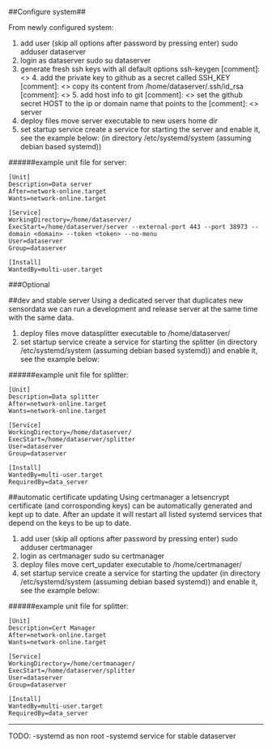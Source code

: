 ##Configure system##

From newly configured system:
1. add user (skip all options after password by pressing enter)
sudo adduser dataserver
2. login as dataserver
sudo su dataserver
3. generate fresh ssh keys with all default options
ssh-keygen
[comment]: <>  4. add the private key to github as a secret called SSH_KEY
[comment]: <>  copy its content from /home/dataserver/.ssh/id_rsa
[comment]: <>  5. add host info to git
[comment]: <>  set the github secret HOST to the ip or domain name that points to the [comment]: <>  server
4. deploy files
move server executable to new users home dir
5. set startup service
create a service for starting the server and enable it, see the example below:
(in directory /etc/systemd/system (assuming debian based systemd))

######example unit file for server:
```
[Unit]
Description=Data server
After=network-online.target
Wants=network-online.target

[Service]
WorkingDirectory=/home/dataserver/
ExecStart=/home/dataserver/server --external-port 443 --port 38973 --domain <domain> --token <token> --no-menu
User=dataserver
Group=dataserver

[Install]
WantedBy=multi-user.target
```
###Optional

##dev and stable server
Using a dedicated server that duplicates new sensordata we can run a development and release server at the same time with the same data. 

1. deploy files
move datasplitter executable to /home/dataserver/
2. set startup service
create a service for starting the splitter (in directory /etc/systemd/system (assuming debian based systemd)) and enable it, see the example below:

######example unit file for splitter:
```
[Unit]
Description=Data splitter
After=network-online.target
Wants=network-online.target

[Service]
WorkingDirectory=/home/dataserver/
ExecStart=/home/dataserver/splitter
User=dataserver
Group=dataserver

[Install]
WantedBy=multi-user.target
RequiredBy=data_server
```

##automatic certificate updating
Using certmanager a letsencrypt certificate (and corrosponding keys) can be automatically generated and kept up to date. After an update it will restart all listed systemd services that depend on the keys to be up to date.

1. add user (skip all options after password by pressing enter)
sudo adduser certmanager
2. login as certmanager
sudo su certmanager
3. deploy files
move cert_updater executable to /home/certmanager/
4. set startup service
create a service for starting the updater (in directory /etc/systemd/system (assuming debian based systemd)) and enable it, see the example below:

######example unit file for splitter:
```
[Unit]
Description=Cert Manager
After=network-online.target
Wants=network-online.target

[Service]
WorkingDirectory=/home/certmanager/
ExecStart=/home/dataserver/splitter
User=dataserver
Group=dataserver

[Install]
WantedBy=multi-user.target
RequiredBy=data_server
```
___

TODO:
-systemd as non root
-systemd service for stable dataserver